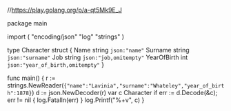 //https://play.golang.org/p/a-qt5Mk9E_J

package main

import (
	"encoding/json"
	"log"
	"strings"
)

type Character struct {
	Name        string `json:"name"`
	Surname     string `json:"surname"`
	Job         string `json:"job,omitempty"`
	YearOfBirth int    `json:"year_of_birth,omitempty"`
}

func main() {
	r := strings.NewReader(`{"name":"Lavinia","surname":"Whateley","year_of_birth":1878}`)
	d := json.NewDecoder(r)
	var c Character
	if err := d.Decode(&c); err != nil {
		log.Fatalln(err)
	}
	log.Printf("%+v", c)
}
